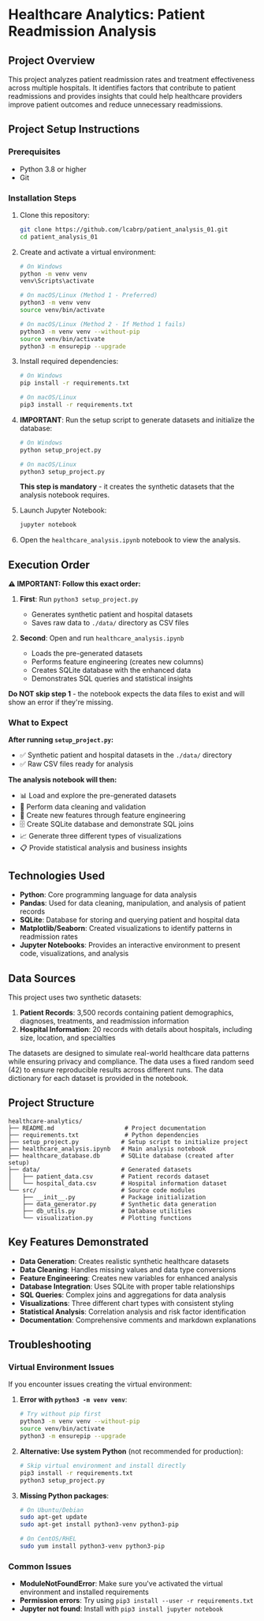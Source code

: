 # Healthcare Analytics: Patient Readmission Analysis

## Project Overview
This project analyzes patient readmission rates and treatment effectiveness across multiple hospitals. It identifies factors that contribute to patient readmissions and provides insights that could help healthcare providers improve patient outcomes and reduce unnecessary readmissions.

## Project Setup Instructions

### Prerequisites
- Python 3.8 or higher
- Git

### Installation Steps
1. Clone this repository:
   ```bash
   git clone https://github.com/lcabrp/patient_analysis_01.git
   cd patient_analysis_01
   ```

2. Create and activate a virtual environment:
   ```bash
   # On Windows
   python -m venv venv
   venv\Scripts\activate

   # On macOS/Linux (Method 1 - Preferred)
   python3 -m venv venv
   source venv/bin/activate

   # On macOS/Linux (Method 2 - If Method 1 fails)
   python3 -m venv venv --without-pip
   source venv/bin/activate
   python3 -m ensurepip --upgrade
   ```

3. Install required dependencies:
   ```bash
   # On Windows
   pip install -r requirements.txt

   # On macOS/Linux
   pip3 install -r requirements.txt
   ```

4. **IMPORTANT**: Run the setup script to generate datasets and initialize the database:
   ```bash
   # On Windows
   python setup_project.py

   # On macOS/Linux
   python3 setup_project.py
   ```

   **This step is mandatory** - it creates the synthetic datasets that the analysis notebook requires.

5. Launch Jupyter Notebook:
   ```bash
   jupyter notebook
   ```

6. Open the `healthcare_analysis.ipynb` notebook to view the analysis.

## Execution Order

**⚠️ IMPORTANT: Follow this exact order:**

1. **First**: Run `python3 setup_project.py`
   - Generates synthetic patient and hospital datasets
   - Saves raw data to `./data/` directory as CSV files

2. **Second**: Open and run `healthcare_analysis.ipynb`
   - Loads the pre-generated datasets
   - Performs feature engineering (creates new columns)
   - Creates SQLite database with the enhanced data
   - Demonstrates SQL queries and statistical insights

**Do NOT skip step 1** - the notebook expects the data files to exist and will show an error if they're missing.

### What to Expect

**After running `setup_project.py`:**
- ✅ Synthetic patient and hospital datasets in the `./data/` directory
- ✅ Raw CSV files ready for analysis

**The analysis notebook will then:**
- 📊 Load and explore the pre-generated datasets
- 🧹 Perform data cleaning and validation
- 🔧 Create new features through feature engineering
- 🗄️ Create SQLite database and demonstrate SQL joins
- 📈 Generate three different types of visualizations
- 📋 Provide statistical analysis and business insights

## Technologies Used
- **Python**: Core programming language for data analysis
- **Pandas**: Used for data cleaning, manipulation, and analysis of patient records
- **SQLite**: Database for storing and querying patient and hospital data
- **Matplotlib/Seaborn**: Created visualizations to identify patterns in readmission rates
- **Jupyter Notebooks**: Provides an interactive environment to present code, visualizations, and analysis

## Data Sources
This project uses two synthetic datasets:
1. **Patient Records**: 3,500 records containing patient demographics, diagnoses, treatments, and readmission information
2. **Hospital Information**: 20 records with details about hospitals, including size, location, and specialties

The datasets are designed to simulate real-world healthcare data patterns while ensuring privacy and compliance. The data uses a fixed random seed (42) to ensure reproducible results across different runs. The data dictionary for each dataset is provided in the notebook.

## Project Structure
```
healthcare-analytics/
├── README.md                    # Project documentation
├── requirements.txt             # Python dependencies
├── setup_project.py            # Setup script to initialize project
├── healthcare_analysis.ipynb   # Main analysis notebook
├── healthcare_database.db      # SQLite database (created after setup)
├── data/                       # Generated datasets
│   ├── patient_data.csv        # Patient records dataset
│   └── hospital_data.csv       # Hospital information dataset
└── src/                        # Source code modules
    ├── __init__.py             # Package initialization
    ├── data_generator.py       # Synthetic data generation
    ├── db_utils.py             # Database utilities
    └── visualization.py        # Plotting functions
```

## Key Features Demonstrated
- **Data Generation**: Creates realistic synthetic healthcare datasets
- **Data Cleaning**: Handles missing values and data type conversions
- **Feature Engineering**: Creates new variables for enhanced analysis
- **Database Integration**: Uses SQLite with proper table relationships
- **SQL Queries**: Complex joins and aggregations for data analysis
- **Visualizations**: Three different chart types with consistent styling
- **Statistical Analysis**: Correlation analysis and risk factor identification
- **Documentation**: Comprehensive comments and markdown explanations

## Troubleshooting

### Virtual Environment Issues
If you encounter issues creating the virtual environment:

1. **Error with `python3 -m venv venv`**:
   ```bash
   # Try without pip first
   python3 -m venv venv --without-pip
   source venv/bin/activate
   python3 -m ensurepip --upgrade
   ```

2. **Alternative: Use system Python** (not recommended for production):
   ```bash
   # Skip virtual environment and install directly
   pip3 install -r requirements.txt
   python3 setup_project.py
   ```

3. **Missing Python packages**:
   ```bash
   # On Ubuntu/Debian
   sudo apt-get update
   sudo apt-get install python3-venv python3-pip

   # On CentOS/RHEL
   sudo yum install python3-venv python3-pip
   ```

### Common Issues
- **ModuleNotFoundError**: Make sure you've activated the virtual environment and installed requirements
- **Permission errors**: Try using `pip3 install --user -r requirements.txt`
- **Jupyter not found**: Install with `pip3 install jupyter notebook`
